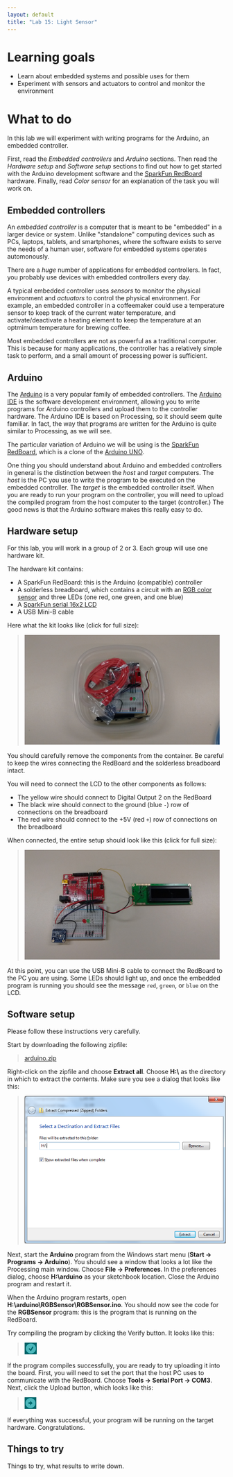 ```yaml
---
layout: default
title: "Lab 15: Light Sensor"
---
```


# Learning goals

* Learn about embedded systems and possible uses for them
* Experiment with sensors and actuators to control and monitor the environment

# What to do

In this lab we will experiment with writing programs for the Arduino, an embedded controller.

First, read the *Embedded controllers* and *Arduino* sections.  Then read the *Hardware setup* and *Software setup* sections to find out how to get started with the Arduino development software and the [SparkFun RedBoard](https://www.sparkfun.com/products/12757) hardware.  Finally, read *Color sensor* for an explanation of the task you will work on.

## Embedded controllers

An *embedded controller* is a computer that is meant to be "embedded" in a larger device or system.  Unlike "standalone" computing devices such as PCs, laptops, tablets, and smartphones, where the software exists to serve the needs of a human user, software for embedded systems operates automonously.

There are a *huge* number of applications for embedded controllers.  In fact, you probably use devices with embedded controllers every day.

A typical embedded controller uses *sensors* to monitor the physical environment and *actuators* to control the physical environment.  For example, an embedded controller in a coffeemaker could use a temperature sensor to keep track of the current water temperature, and activate/deactivate a heating element to keep the temperature at an optmimum temperature for brewing coffee.

Most embedded controllers are not as powerful as a traditional computer.  This is because for many applications, the controller has a relatively simple task to perform, and a small amount of processing power is sufficient.

## Arduino

The [Arduino](https://www.arduino.cc/) is a very popular family of embedded controllers.  The [Arduino IDE](https://www.arduino.cc/en/Main/Software) is the software development environment, allowing you to write programs for Arduino controllers and upload them to the controller hardware.  The Arduino IDE is based on Processing, so it should seem quite familiar.  In fact, the way that programs are written for the Arduino is quite similar to Processing, as we will see.

The particular variation of Arduino we will be using is the [SparkFun RedBoard](https://www.sparkfun.com/products/12757), which is a clone of the [Arduino UNO](https://www.arduino.cc/en/Main/ArduinoBoardUno).

One thing you should understand about Arduino and embedded controllers in general is the distinction between the *host* and *target* computers.  The *host* is the PC you use to write the program to be executed on the embedded controller.  The *target* is the embedded controller itself.  When you are ready to run your program on the controller, you will need to upload the compiled program from the host computer to the target (controller.)  The good news is that the Arduino software makes this really easy to do.

## Hardware setup

For this lab, you will work in a group of 2 or 3.  Each group will use one hardware kit.

The hardware kit contains:

* A SparkFun RedBoard: this is the Arduino (compatible) controller
* A solderless breadboard, which contains a circuit with an [RGB color sensor](https://www.adafruit.com/products/1334) and three LEDs (one red, one green, and one blue)
* A [SparkFun serial 16x2 LCD](https://www.sparkfun.com/products/9395)
* A USB Mini-B cable

Here what the kit looks like (click for full size):

> <a href="img/kit.jpg"><img style="width: 450px;" alt="RedBoard kit" src="img/kit.jpg"></a>

You should carefully remove the components from the container.  Be careful to keep the wires connecting the RedBoard and the solderless breadboard intact.

You will need to connect the LCD to the other components as follows:

* The yellow wire should connect to Digital Output 2 on the RedBoard
* The black wire should connect to the ground (blue `-`) row of connections on the breadboard
* The red wire should connect to the +5V (red `+`) row of connections on the breadboard

When connected, the entire setup should look like this (click for full size):

> <a href="img/components.jpg"><img style="width: 450px;" alt="RedBoard kit assembled" src="img/components.jpg"></a>

At this point, you can use the USB Mini-B cable to connect the RedBoard to the PC you are using.  Some LEDs should light up, and once the embedded program is running you should see the message `red`, `green`, or `blue` on the LCD.

## Software setup

<div class="callout">
Please follow these instructions very carefully.
</div>

Start by downloading the following zipfile:

> [arduino.zip](../media/arduino.zip)

Right-click on the zipfile and choose **Extract all**.  Choose **H:\\** as the directory in which to extract the contents.  Make sure you see a dialog that looks like this:

> ![Extract zip file dialog](img/extractdialog.png)

Next, start the **Arduino** program from the Windows start menu (**Start &rarr; Programs &rarr; Arduino**).  You should see a window that looks a lot like the Processing main window.  Choose **File &rarr; Preferences**.  In the preferences dialog, choose **H:\\arduino** as your sketchbook location.  Close the Arduino program and restart it.

When the Arduino program restarts, open **H:\\arduino\\RGBSensor\\RGBSensor.ino**.  You should now see the code for the **RGBSensor** program: this is the program that is running on the RedBoard.

Try compiling the program by clicking the Verify button.  It looks like this:

> ![Verify button](img/verify.png)

If the program compiles successfully, you are ready to try uploading it into the board.  First, you will need to set the port that the host PC uses to communicate with the RedBoard.  Choose **Tools &rarr; Serial Port &rarr; COM3**.  Next, click the Upload button, which looks like this:

> ![Upload button](img/upload.png)

If everything was successful, your program will be running on the target hardware.  Congratulations.

## Things to try

Things to try, what results to write down.
